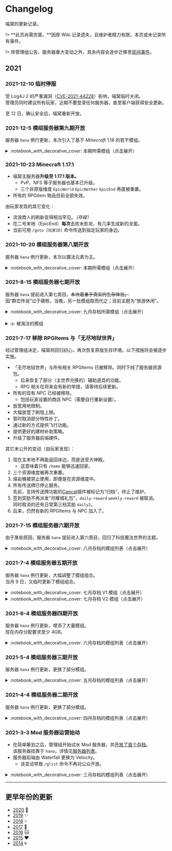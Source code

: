 # Changelog

喵窝的更新记录。

!> **此页尚需完善。**因原 Wiki 记录遗失，且维护者精力有限，本页或未记录所有事件。

!> 除管理组公告、服务器重大变动之外，其余内容会逐步迁移至[民间事件](changelogs/unofficial-events.md)。



## 2021

### 2021-12-10 临时停服

受 Log4J 2 的严重漏洞（[CVE-2021-44228](https://github.com/advisories/GHSA-jfh8-c2jp-5v3q)）影响，喵窝临时关闭。  
管理员同时建议所有玩家，近期不要登录任何服务器，直至客户端获得安全更新。

至 12 日，确认安全后，喵窝重新开放。

### 2021-12-5 模组服务器第九期开放

服务器 `hana` 例行更新，本次引入了基于 *Minecraft* 1.18 的若干模组。

<details>
<summary>:notebook_with_decorative_cover: 本期所需模组（点击展开）</summary>

?> :newspaper: **内容类**

| 模组 | 功能简述 | 前置模组 |
|-|-|-|
| [Additional Additions](https://www.curseforge.com/minecraft/mc-mods/additional-additions) | 更多实用设备和物品等 | |
| [Better Nether](https://www.curseforge.com/minecraft/mc-mods/betternether) | 更丰富的下界环境 | [BCLib](https://www.curseforge.com/minecraft/mc-mods/bclib) |
| Cammie's [Combat Tweaks](https://www.curseforge.com/minecraft/mc-mods/cammies-combat-tweaks) | 改进战斗机制 ||
| [Croptopia](https://www.curseforge.com/minecraft/mc-mods/croptopia-fabric) | 添加多种农作物、食物等 | |
| [Enhanced Celestials](https://www.curseforge.com/minecraft/mc-mods/forbidden-arcanus) | 引入血月、收获之月、幸运蓝月等事件 ||
| [Modern Industrialization](https://www.curseforge.com/minecraft/mc-mods/modern-industrialization) | 引入现代工业设备 | [Indium](https://www.curseforge.com/minecraft/mc-mods/indium)<br /><sup>*为兼容Sodium所需</sup> |
| [Origins](https://www.curseforge.com/minecraft/mc-mods/origins) | 选择自己的“起源” | |
| _子模块：[Origins: Classes](https://www.curseforge.com/minecraft/mc-mods/biome-bundle-o-plenty)_ | 可为“起源”添加更多属性 | Origins |
| [Terralith](https://www.curseforge.com/minecraft/mc-mods/terralith) 2.0 | 更多生物群系、地形与洞穴结构 | |
| [Unforgiving Void](https://www.curseforge.com/minecraft/mc-mods/unforgiving-void) | 保护你免受虚空威胁 | [Fireplace Lib](https://www.curseforge.com/minecraft/mc-mods/fireplace-lib) |

?> :wrench: **辅助类** 


| 模组 | 功能简述 | 前置模组 |
|-|-|-|
| Fabric API | | |
| [Inventory HUD+](https://www.curseforge.com/minecraft/mc-mods/inventory-hud-forge) | 监视自身背包、状态效果、装具等 | |
| [Iris](https://irisshaders.net/) | 替代Optifine | [Sodium](https://www.curseforge.com/minecraft/mc-mods/sodium) |
| [Lamb Dynamic Lights](https://www.curseforge.com/minecraft/mc-mods/neat) | 加入动态光源 | [ModMenu](https://www.curseforge.com/minecraft/mc-mods/modmenu) |
| [Roughly Enough Items](https://irisshaders.net/) | 物品管理器 | [Architectury API](https://www.curseforge.com/minecraft/mc-mods/architectury-forge) |
| [Skin Layers 3D](https://www.curseforge.com/minecraft/mc-mods/skin-layers-3d) | 玩家皮肤立体化 | |
| Xaero's [Minimap](https://www.curseforge.com/minecraft/mc-mods/xaeros-minimap) | 小地图 | Xaero's [World Map](https://www.curseforge.com/minecraft/mc-mods/xaeros-world-map) |

</details>

### 2021-10-23 Minecraft 1.17.1

- 喵窝主服务器**升级至 1.17.1 版本。**
  - PvP、NFS 等子服务器也基本已升级。
  - 三个非原版维度 `EpicWorld` `EpicNether` `EpicEnd` 再度被重置。
- 所有的 RPGitem 物品目前全部失效。

由玩家发现的其它变化：

- 流浪商人的刷新变得相当罕见。*（存疑）*
- 在二号末地（EpicEnd）**每次**击败末影龙，有几率生成新的龙蛋。
- 当前可用 `/goto [玩家ID]` 命令传送到指定玩家的身边。

### 2021-10-20 模组服务器第八期开放

服务器 `hana` 例行更新，本次以魔法元素为主。

<details>
<summary>:notebook_with_decorative_cover: 本期所需模组（点击展开）</summary>

?> :newspaper: **内容类**

| 模组 | 功能简述 | 前置模组 |
|-|-|-|
| [Actually Additions](https://minecraft.curseforge.com/projects/actually-additions) | 更多实用设备和物品等 | |
| [Baubles](https://www.curseforge.com/minecraft/mc-mods/baubles) | 可佩戴饰品 ||
| [Biomes O' Plenty](https://www.curseforge.com/minecraft/mc-mods/biomes-o-plenty) | 更多生物群系 ||
| [Dark Utilities](https://www.curseforge.com/minecraft/mc-mods/dark-utilities) | 添加矢量板、投食器、戒指等实用工具 | [Bookshelf](https://www.curseforge.com/minecraft/mc-mods/bookshelf) |
| [Forbidden & Arcanus](https://www.curseforge.com/minecraft/mc-mods/forbidden-arcanus) | 开启黑魔法之旅！ ||
| [Ice & Fire](https://ice-and-fire-mod.fandom.com/wiki/Ice_and_Fire_Mod_Wiki) | “冰与火之歌”，加入各种神秘生物 | [LLibrary](https://www.curseforge.com/minecraft/mc-mods/llibrary) |
| [Nature's Aura](https://www.curseforge.com/minecraft/mc-mods/natures-aura) | 收集“自然灵气”，滋养天地万物 | [Patchouli](https://www.curseforge.com/minecraft/mc-mods/patchouli) ||
| [Open Terrain Generator](https://www.curseforge.com/minecraft/mc-mods/open-terrain-generator) (OTG)  | 完全可定制的世界生成器 ||
| _子模块：[Biomes Bundle O' Plenty](https://www.curseforge.com/minecraft/mc-mods/biome-bundle-o-plenty)_ | 更多生物群系与自然结构 | OTG |
| [Quark](https://quark.vazkii.net) | “夸克”，添加各种小功能（总计百余种），务必点链接翻阅详情！ | [AutoReg Lib](https://www.curseforge.com/minecraft/mc-mods/autoreglib) |
| [Quark Oddities](https://www.curseforge.com/minecraft/mc-mods/quark-oddities) | 启用某些隐藏功能，如行囊、磁铁、管道等 | Quark |
| [Thaumcraft 6](https://minecraftguides.net/tc6/) | **“神秘时代”**，用魔法产生奇迹 ||
| _子模块：[Thaumic Tinkerer](https://www.curseforge.com/minecraft/mc-mods/thaumic-augmentation)_ | 增添若干魔法道具和研究项目 | Thaumcraft |
| [Tinkers' Construct](https://ftbwiki.org/Tinkers%27_Construct) | **“匠魂”**，冶炼系统以及更多工具、矿物等   | [Mantle](https://www.curseforge.com/minecraft/mc-mods/mantle)|
| _子模块：[Construct's Armory](https://www.curseforge.com/minecraft/mc-mods/constructs-armory)_ | 增添若干盔甲 | “匠魂” |
| _子模块：[Tinkers' Tool Leveling](https://www.curseforge.com/minecraft/mc-mods/tinkers-tool-leveling)_ | 支持“匠魂”工具的升级 | “匠魂” |
| [Yo-yos](https://www.curseforge.com/minecraft/mc-mods/yoyos) | 加入悠悠球 | |

?> :wrench: **辅助类** 


| 模组 | 功能简述 | 前置模组 |
|-|-|-|
| [Akashic Tome](https://www.curseforge.com/minecraft/mc-mods/akashic-tome) | 制作“阿卡什宝典”，存放各种手册 | AutoReg Lib |
| [Dynamic Surroundings](https://dynamicsurroundings.readthedocs.io/en/master/) | 更真实丰富的自然环境与生存体验 | [OreLib](https://www.curseforge.com/minecraft/mc-mods/orelib)|
| [Neat](https://www.curseforge.com/minecraft/mc-mods/neat) | 生命条显示 ||
| [Optifine](https://www.optifine.net) ||

</details>


### 2021-8-15 模组服务器七期开放

服务器 `hana` 提前进入第七周目。~~本次着重于真实的生存体验。~~  
因“群峦传说”过于硬核，当晚，另一批模组取而代之；目前主题为“旅游休闲”。

<details>
<summary>:notebook_with_decorative_cover: 九月存档所需模组（点击展开）</summary>

?> :newspaper: **内容类**

| 模组 | 功能简述 | 前置模组 |
|-|-|-|
| [BiblioCraft](https://www.bibliocraftmod.com) | **“收藏馆”**，添加各式置物架、家具与工具 | |
| [Biomes O' Plenty](https://www.curseforge.com/minecraft/mc-mods/biomes-o-plenty) | 更多生物群系 ||
| [Cooking for Blockheads](https://blay09.net/mods/cookingforblockheads/?page=cookingforblockheads) | 更好的厨房 ||
| [DecoCraft](https://www.curseforge.com/minecraft/mc-mods/decocraft) | 添加3000余种装饰品 | [PTRLib](https://www.curseforge.com/minecraft/mc-mods/ptrlib) |
| MrCrayfish's [Furniture Mod](https://mrcrayfish.com/mods?id=cfm) | 添加80多种家具 ||
| [GrowthCraft](https://www.curseforge.com/minecraft/mc-mods/growthcraft-community-edition) 社区版 | 加入苹果树、竹子、蜜蜂、葡萄、水稻等农业元素 ||
| [Iron Chests](https://www.curseforge.com/minecraft/mc-mods/iron-chests) | 更多种类的箱子 ||
| [Just Enough IDs](https://www.curseforge.com/minecraft/mc-mods/jeid) | 用于兼容1.13+版本的命名空间 ||
| [Lucky Block](https://www.luckyblockmod.com/) | 随机生成“幸运方块”，亦可自行合成 | |
| [NetherEx](https://www.curseforge.com/minecraft/mc-mods/netherex) | 更多下界生物群系 | [LibraryEx](https://www.curseforge.com/minecraft/mc-mods/libraryex)<br />Biomes O' Plenty |
| [Open Terrain Generator](https://www.curseforge.com/minecraft/mc-mods/open-terrain-generator) (OTG)  | 完全可定制的世界生成器 ||
| _子模块：[Biomes Bundle O' Plenty](https://www.curseforge.com/minecraft/mc-mods/biome-bundle-o-plenty)_ | 更多生物群系与自然结构 | OTG |
| [Pam's HarvestCraft](https://ftbwiki.org/Pam%27s_HarvestCraft) | “潘马斯农场”，更多食物、农作物与烹饪工具 ||
| [Plants](https://www.curseforge.com/minecraft/mc-mods/plants) | 添加约180种植物 | [Placebo](https://www.curseforge.com/minecraft/mc-mods/placebo) |
| [Paragliders](https://www.curseforge.com/minecraft/mc-mods/paragliders) | 加入“滑翔伞” | |
| [Project: Vibrant Journeys](https://www.ordered-chaos.dev/mods/projectvibrantjourneys/) | 为主世界环境添加更多点缀 ||
| [Quark](https://quark.vazkii.net) | “夸克”，添加各种小功能（总计百余种），务必点链接翻阅详情！ | [AutoReg Lib](https://www.curseforge.com/minecraft/mc-mods/autoreglib) |
| [Quark Oddities](https://www.curseforge.com/minecraft/mc-mods/quark-oddities) | 启用某些隐藏功能，如行囊、磁铁、管道等 | Quark |
| [Sakura](https://www.curseforge.com/minecraft/mc-mods/sakura) | 加入竹林、枫叶林，武士刀，和服等日本元素 | [Mysterious Mountain Lib](https://www.curseforge.com/minecraft/mc-mods/mysterious-mountain-lib) |
| [Storage Drawers](https://ftb.fandom.com/wiki/Storage_Drawers) | 加入若干收纳柜 | [Chameleon](https://www.curseforge.com/minecraft/mc-mods/chameleon) |
| [Traveler's Backpack](https://www.curseforge.com/minecraft/mc-mods/travelers-backpack) | 背上行囊走天下！ | |
| [Varied Commodities](https://www.curseforge.com/minecraft/mc-mods/varied-commodities) | 加入若干家具与武器装备 | |
| [XL Food Mod](https://ftb.fandom.com/wiki/XL_Food_Mod) | 加入百余种食物 | |

?> :wrench: **辅助类** 


| 模组 | 功能简述 | 前置模组 |
|-|-|-|
| [Akashic Tome](https://www.curseforge.com/minecraft/mc-mods/akashic-tome) | 制作“阿卡什宝典”，存放各种手册 | AutoReg Lib |
| [Dynamic Surroundings](https://dynamicsurroundings.readthedocs.io/en/master/) | 更真实丰富的自然环境与生存体验 | [OreLib](https://www.curseforge.com/minecraft/mc-mods/orelib)|
| [i18n Update](https://www.curseforge.com/minecraft/mc-mods/i18nupdatemod) | 自动翻译英文资源 ||
| [JourneyMap](https://journeymap.info/Home) | 小地图 ||
| [Just Enough Items (JEI)](https://www.curseforge.com/minecraft/mc-mods/jei) | 物品合成、用途信息查询 ||
| [Neat](https://www.curseforge.com/minecraft/mc-mods/neat) | 生命条显示 ||
| [Optifine](https://www.optifine.net) ||
| [Patchouli](https://www.curseforge.com/minecraft/mc-mods/patchouli) | 支持内容丰富的手册 ||
| [Waystones](https://minecraft.curseforge.com/projects/waystones) | 传送石碑与道具

</details>
<br />

<details>
<summary>:x: 被淘汰的模组</summary>

| 模组 | 功能简述 | 前置模组 |
|-|-|-|
| :x: [Advent of Ascension 3](https://adventofascension.fandom.com) | **“虚空世界Ⅲ”**，加入21个维度和全新动植物、材料、武器、技能等 | |
| :x: [Nature's Aura](https://www.curseforge.com/minecraft/mc-mods/natures-aura) | 收集“自然灵气”，滋养天地万物 | [Patchouli](https://www.curseforge.com/minecraft/mc-mods/patchouli) ||
| :x: [Terra Firma Craft](https://tng.terrafirmacraft.com/Main_Page):<br />the Next Generation | **“群峦传说”**，更真实的生存模式 | |

</details>


### 2021-7-17 移除 RPGItems 与「无尽地狱世界」

经过管理组决定，喵窝将回归初心，再次恢复原版生存环境。以下措施将会被逐步实施。

- 「无尽地狱世界」与所有相关 RPGItems 已被移除。同时下线了服务器资源包。
  - 后来恢复了部分（主世界兑换的）辅助道具的功能。
  - RPG 相关在将来会有新的举措，请等待后续更新。
- 所有的现有 NPC 已经被移除。
  - 包括玩家设置的商店 NPC（需要自行重新设置）。
- 放宽用地限制。
- 大幅放宽了刷怪上限。
- 暂时取消部分特性补丁。
- 通过新的方式提供飞行功能。
- 提供更好的建材补助策略。
- 升级了服务器前端硬件。

其它未公开的变动（由玩家发现）：

1. 现在主末地不再能返回床边，而是送至大神殿。
   - 这意味着只有 `/home` 能够迅速回家。
1. 三个资源维度被再次重置。
1. 熔岩桶被禁止使用，即便是在资源维度中。
1. 所有传送牌已停止服务。  
  先前，支持传送牌功能的[Capcat](https://github.com/NyaaCat/capcat)插件被标记为“归档”，终止了维护。
1. 签到奖励不再派发“月耀城礼包”，`daily-reward` `weekly-reward` 被取消。  
  同时取消的还有日常第三档奖励 `daily2`。
1. 后来，仍然有新的 RPGItems 与 NPC 加入了。

### 2021-7-15 模组服务器六期开放

由于某些原因，服务器 `hana` 提前进入第六周目，回归了科技魔法世界的主题。

<details>
<summary>:notebook_with_decorative_cover: 八月存档的模组列表（点击展开）</summary>

?> :newspaper: **内容类**

| 模组 | 功能简述 | 前置模组 |
|-|-|-|
| [Actually Additions](https://minecraft.curseforge.com/projects/actually-additions) | 更多实用设备和物品等 | |
| [Applied Energistics 2](https://ae-mod.info/) (AE2) | **“应用能源”**，更科学、智能地存储与运输物品，以及更多 ||
| *子模块：[AE2 Stuff](https://www.curseforge.com/minecraft/mc-mods/ae2-stuff)* | 添加更多机器与工具 | [BDLib](https://www.curseforge.com/minecraft/mc-mods/bdlib)<br />应用能源 |
| *子模块：[Wireless Crafting Terminal](https://www.curseforge.com/minecraft/mc-mods/wireless-crafting-terminal)* | 添加无线合成终端 | [AE2WTLib](https://www.curseforge.com/minecraft/mc-mods/ae2wtlib)<br />[p455w0rd's Library](https://www.curseforge.com/minecraft/mc-mods/p455w0rds-library)<br />应用能源 |
| *子模块：[Wireless Fluid Terminal](https://www.curseforge.com/minecraft/mc-mods/wireless-fluid-terminal)* | 添加无线流体终端 | 同上 |
| *子模块：[Wireless Interface Terminal](https://www.curseforge.com/minecraft/mc-mods/wireless-fluid-terminal)* | 添加无线接口终端 | 同上 |
| [Biomes O' Plenty](https://www.curseforge.com/minecraft/mc-mods/biomes-o-plenty) | 更多生物群系 ||
| [Botania](https://botaniamod.net/) | **“植物魔法”**，蕴含大自然魔力的科技模组 ||
| _子模块：[Botanic Additions](https://www.curseforge.com/minecraft/mc-mods/botanic-additions)_ | 更多花卉、饰品、武器和功能性方块 | [Hammer Core](https://www.curseforge.com/minecraft/mc-mods/hammer-lib)<br />Botania |
| _子模块：[Extra Botany](https://www.curseforge.com/minecraft/mc-mods/extrabotany)_ | 支持魔力转换，更多花卉、装备等，新Boss | Botania |
| [Chisel](https://www.curseforge.com/minecraft/mc-mods/chisel) | 用凿子凿出形状各异的方块 | CTM |
| [Connected Textures Mod](https://www.curseforge.com/minecraft/mc-mods/ctm) (CTM)  | 支持连接材质、高光材质、带图案材质等 ||
| [Ender IO](https://www.enderio.com/) | **“末影接口”**，各种机械设备、导管、工具等，<br />支持超视距访问，也可联动“应用能源” | [EnderCore](https://www.curseforge.com/minecraft/mc-mods/endercore) |
| _子模块：[Ender IO Endergy](https://www.curseforge.com/minecraft/mc-mods/ender-io-endergy)_ | 更多电容、导管、原材料和相应装备及工具等 | Ender IO |
| _子模块：[Ender IO Zoo](https://www.curseforge.com/minecraft/mc-mods/ender-io-endergy)_ | 更多动物、物品、状态效果与附魔 | Ender IO |
| [Environmental Tech](https://www.curseforge.com/minecraft/mc-mods/environmental-tech) | **“环境科技”**，绿色环保的科技模组 | [Valkyrie Lib](https://www.curseforge.com/minecraft/mc-mods/valkyrielib) |
| [Flux Networks](https://www.curseforge.com/minecraft/mc-mods/flux-networks) | 支持无线传输、存取能量和物品，联动“应用能源” ||
| [GregTech 社区版](https://www.curseforge.com/minecraft/mc-mods/gregtechce) | “格雷科技”，各种机器、电线管道与新材料<br />（注意：[官网](http://gregtech.overminddl1.com/)仅对1.7.10客户端适配） | [Code Chicken Lib](https://www.curseforge.com/minecraft/mc-mods/codechicken-lib-1-8/files) |
| [Immersive Engineering](https://www.curseforge.com/minecraft/mc-mods/immersive-engineering) | “沉浸工程”，重工业科技模组 | |
| _子模块：[Immersive Cables](https://www.curseforge.com/minecraft/mc-mods/immersive-cables)_ | 将“沉浸工程”的设备管线与<br />AE2、Refined Storage 系统相连 | 沉浸工程 |
| _子模块：[Immersive Petroleum](https://www.curseforge.com/minecraft/mc-mods/immersive-petroleum)_ | 加入石油（产品）和开采、炼化装置 | 沉浸工程 |
| [Industrial Craft 2](https://www.industrial-craft.net/) | **“工业时代”**，最知名的工业模组 ||
| [Mekanism](https://wiki.aidancbrady.com/wiki/Main_Page) | **“通用机械”**，各种机械设备以及矿石、工具、装备等 ||
| _子模块：Mekanism Generators_ | 发电机模块 | Mekanism |
| _子模块：Mekanism Tools_ | 工具模块 | Mekanism |
| [Nature's Aura](https://www.curseforge.com/minecraft/mc-mods/natures-aura) | 收集“自然灵气”，滋养天地万物 | [Patchouli](https://www.curseforge.com/minecraft/mc-mods/patchouli) ||
| [Open Modular Turrets](https://www.curseforge.com/minecraft/mc-mods/openmodularturrets) | 添加模块化炮塔 | [OMLib](https://www.curseforge.com/minecraft/mc-mods/omlib) |
| [Open Terrain Generator](https://www.curseforge.com/minecraft/mc-mods/open-terrain-generator) (OTG)  | 完全可定制的世界生成器 ||
| _子模块：[Biomes Bundle O' Plenty](https://www.curseforge.com/minecraft/mc-mods/biome-bundle-o-plenty)_ | 更多生物群系与自然结构 | OTG |
| [Quark](https://quark.vazkii.net) | “夸克”，添加各种小功能（总计百余种），务必点链接翻阅详情！ | [AutoReg Lib](https://www.curseforge.com/minecraft/mc-mods/autoreglib) |
| [Quark Oddities](https://www.curseforge.com/minecraft/mc-mods/quark-oddities) | 启用某些隐藏功能，如行囊、磁铁、管道等 | Quark |
| [Refined Storage](https://refinedmods.com/refined-storage/) | 存储物品与流体更方便 ||
| [RFTools](https://www.curseforge.com/minecraft/mc-mods/rftools) | 生成新维度，更多机器与物品等，可联动Ender IO | [McJtyLib](https://www.curseforge.com/minecraft/mc-mods/mcjtylib) |
| [Tinkers' Construct](https://ftbwiki.org/Tinkers%27_Construct) | **“匠魂”**，冶炼系统以及更多工具、矿物等   | [Mantle](https://www.curseforge.com/minecraft/mc-mods/mantle)|
| [Thaumcraft 6](https://minecraftguides.net/tc6/) | **“神秘时代”**，用魔法产生奇迹 ||
| [UniDict](https://www.curseforge.com/minecraft/mc-mods/unidict) | 统一某些模组的共通内容，如矿石 | [WanionLib](https://minecraft.curseforge.com/projects/wanionlib)|
| [XNet](https://wiki.mcjty.eu/mods/index.php?title=XNet) | 一根线缆完成能量、流体、物品等的传输 | McJtyLib |

?> :wrench: **辅助类** 


| 模组 | 功能简述 | 前置模组 |
|-|-|-|
| [Akashic Tome](https://www.curseforge.com/minecraft/mc-mods/akashic-tome) | 制作“阿卡什宝典”，存放各种手册 | AutoReg Lib |
| [Baubles](https://www.curseforge.com/minecraft/mc-mods/baubles) | 可佩戴饰品 ||
| [Dynamic Surroundings](https://dynamicsurroundings.readthedocs.io/en/master/) | 更真实丰富的自然环境与生存体验 | [OreLib](https://www.curseforge.com/minecraft/mc-mods/orelib)|
| [JourneyMap](https://journeymap.info/Home) | 小地图 ||
| [Morph-o-Tool](https://www.curseforge.com/minecraft/mc-mods/morph-o-tool) | 可制作“变形工具”，化身任意工具 | AutoReg Lib |
| [Neat](https://www.curseforge.com/minecraft/mc-mods/neat) | 生命条显示 ||
| [Optifine](https://www.optifine.net) ||
| [The One Probe](https://www.curseforge.com/minecraft/mc-mods/the-one-probe) | 可检测方块的名称、储存的能量/物品等，生物的状态效果 ||
| [Waystones](https://minecraft.curseforge.com/projects/waystones) | 传送石碑与道具

</details>

### 2021-7-4 模组服务器五期开放

服务器 `hana` 例行更新，大幅调整了模组组合。  
当月 9 日，又临时更新了模组组合。

<details>
<summary>:notebook_with_decorative_cover: 七月存档 V1 模组（点击展开）</summary>

?> :newspaper: **内容类**

| 模组 | 功能简述 | 前置模组 |
|-|-|-|
| [Akashic Tome](https://www.curseforge.com/minecraft/mc-mods/akashic-tome) | 制作“阿卡什宝典”，存放各种手册 | [AutoReg Lib](https://www.curseforge.com/minecraft/mc-mods/autoreglib) |
| [Applied Energistics 2](https://ae-mod.info/) | **“应用能源”**，更科学、智能地存储与运输物品，以及更多 ||
| YUNG's [Better Caves](https://www.curseforge.com/minecraft/mc-mods/yungs-better-caves) | 更丰富的洞穴环境 ||
| YUNG's [Better Mineshafts](https://www.curseforge.com/minecraft/mc-mods/yungs-better-mineshafts-forge) | 更多花样的废弃矿井 ||
| [Biomes O' Plenty](https://www.curseforge.com/minecraft/mc-mods/biomes-o-plenty) | 更多生物群系 ||
| [Cooking for Blockheads](https://blay09.net/mods/cookingforblockheads/?page=cookingforblockheads) | 更好的厨房 ||
| [Ender IO](https://www.enderio.com/) | **“末影接口”**，各种机械设备、导管、工具等，<br />支持超视距访问，也可联动“应用能源” | [EnderCore](https://www.curseforge.com/minecraft/mc-mods/endercore) |
| [Flux Networks](https://www.curseforge.com/minecraft/mc-mods/flux-networks) | 支持无线传输、存取能量和物品，联动“应用能源” ||
| [Future MC](https://modrinth.com/mod/future-mc) | 在 1.12.2 客户端体验原版新特性！ |[Shadowfacts' Forgelin](https://www.curseforge.com/minecraft/mc-mods/shadowfacts-forgelin)|
| [the Lost Cities](https://wiki.mcjty.eu/mods/index.php?title=Lost_Cities) | 在废弃城市当中探索 | [McJtyLib](https://www.curseforge.com/minecraft/mc-mods/mcjtylib) |
| [Morph-o-Tool](https://www.curseforge.com/minecraft/mc-mods/morph-o-tool) | 可制作“变形工具”，化身任意工具 | AutoReg Lib |
| [NetherEx](https://www.curseforge.com/minecraft/mc-mods/netherex) | 更多下界生物群系 | [LibraryEx](https://www.curseforge.com/minecraft/mc-mods/libraryex)<br />Biomes O' Plenty |
| [Open Modular Turrets](https://www.curseforge.com/minecraft/mc-mods/openmodularturrets) | 添加模块化炮塔 | [OMLib](https://www.curseforge.com/minecraft/mc-mods/omlib) |
| [Open Terrain Generator](https://www.curseforge.com/minecraft/mc-mods/open-terrain-generator) (OTG)  | 完全可定制的世界生成器 ||
| _子模块：[Biomes Bundle O' Plenty](https://www.curseforge.com/minecraft/mc-mods/biome-bundle-o-plenty)_ | 更多生物群系与自然结构 | OTG |
| [Pam's HarvestCraft](https://ftbwiki.org/Pam%27s_HarvestCraft) | “潘马斯农场”，更多食物、农作物与烹饪工具 ||
| [Pixelmon](https://pixelmonmod.com/wiki/Main_Page) | 和宝可梦们一起战斗！ ||
| [Quark](https://quark.vazkii.net) | “夸克”，添加各种小功能（总计百余种），务必点链接翻阅详情！ | AutoReg Lib |
| [Quark Oddities](https://www.curseforge.com/minecraft/mc-mods/quark-oddities) | 启用某些隐藏功能，如行囊、磁铁、管道等 | Quark |
| [Refined Storage](https://refinedmods.com/refined-storage/) | 存储物品与流体更方便 ||
| [UniDict](https://www.curseforge.com/minecraft/mc-mods/unidict) | 统一某些模组的共通内容，如矿石 | [WanionLib](https://minecraft.curseforge.com/projects/wanionlib)|
| [XNet](https://wiki.mcjty.eu/mods/index.php?title=XNet) | 一根线缆完成能量、流体、物品等的传输 | McJtyLib |

?> :wrench: **辅助类** 


| 模组 | 功能简述 | 前置模组 |
|-|-|-|
| [Dynamic Surroundings](https://dynamicsurroundings.readthedocs.io/en/master/) | 更真实丰富的自然环境与生存体验 | [OreLib](https://www.curseforge.com/minecraft/mc-mods/orelib)|
| [JourneyMap](https://journeymap.info/Home) | 小地图 ||
| [Just Enough Items (JEI)](https://www.curseforge.com/minecraft/mc-mods/jei) | 物品合成、用途信息查询 ||
| [Neat](https://www.curseforge.com/minecraft/mc-mods/neat) | 生命条显示 ||
| [Optifine](https://www.optifine.net) ||
| [Waystones](https://minecraft.curseforge.com/projects/waystones) | 传送石碑与道具

</details>

<details>
<summary>:notebook_with_decorative_cover: 七月存档 V2 模组（点击展开）</summary>

?> :newspaper: **内容类**

| 模组 | 功能简述 | 前置模组 |
|-|-|-|
| [Biomes O' Plenty](https://www.curseforge.com/minecraft/mc-mods/biomes-o-plenty) | 更多生物群系 ||
| [Open Terrain Generator](https://www.curseforge.com/minecraft/mc-mods/open-terrain-generator) (OTG)  | 完全可定制的世界生成器 ||
| [Pixelmon](https://pixelmonmod.com/wiki/Main_Page) | 和宝可梦们一起战斗！ ||
| _子模块：[Pixelmon Extras](https://pixelmongenerations.com/wiki/index.php?title=PixelmonExtras)_ | 添加一些实用命令 | Pixelmon<br />SpongeForge |
| _子模块：[Gameshark](http://www.9minecraft.net/gameshark-add-on-for-pixelmon/)_ | 添加可搜索宝可梦与战利品的雷达 | Pixelmon |
| SpongeForge | 支持部分服务端模组，包括Pixelmon Extras | Sponge API |

?> :wrench: **辅助类** 


| 模组 | 功能简述 | 前置模组 |
|-|-|-|
| [JourneyMap](https://journeymap.info/Home) | 小地图 ||
| [Waystones](https://minecraft.curseforge.com/projects/waystones) | 传送石碑与道具

</details>

### 2021-6-4 模组服务器四期开放

服务器 `hana` 例行更新，增添了大量模组。  
现在内存分配要求至少 4GB。

<details>
<summary>:notebook_with_decorative_cover: 六月存档的模组列表（点击展开）</summary>

?> :newspaper: **内容类**

| 模组 | 功能简述 | 前置模组 |
|-|-|-|
| [Aether](https://www.curseforge.com/minecraft/mc-mods/the-aether) | “以太”，构筑天空之上的浮岛世界 ||
| [Applied Energistics 2](https://ae-mod.info/) | “应用能源”，更科学、智能地存储与运输物品，以及更多 ||
| [Akashic Tome](https://www.curseforge.com/minecraft/mc-mods/akashic-tome) | 制作“阿卡什宝典”，存放各种手册 | [AutoReg Lib](https://www.curseforge.com/minecraft/mc-mods/autoreglib) |
| [Atum 2](https://www.curseforge.com/minecraft/mc-mods/atum) | 漫天风沙、险象环生的沙漠世界 ||
| [Biomes O' Plenty](https://www.curseforge.com/minecraft/mc-mods/biomes-o-plenty) | 更多生物群系 ||
| [Blood Magic 2](https://www.curseforge.com/minecraft/mc-mods/blood-magic) | “血魔法”，献祭仪式、魔法印记、气血宝珠等 ||
| _子模块：[Animus](https://www.curseforge.com/minecraft/mc-mods/animus)_ | 添加更多祭台、容器等   | [Guide API](https://guide-api.readthedocs.io/en/latest/)<br />Blood Magic |
| _子模块：[Blood Arsenal](https://ftbwiki.org/Blood_Arsenal)_ | 更多装备、饰品等 | Blood Magic |
| [Botania](https://botaniamod.net/) | **“植物魔法”**，蕴含大自然魔力的科技模组 ||
| _子模块：[Extra Botany](https://www.curseforge.com/minecraft/mc-mods/extrabotany)_ | 支持魔力转换，更多花卉、装备等，新Boss | Botania |
| _子模块：[Mana Visualizer](https://www.curseforge.com/minecraft/mc-mods/manavisualizer)_ | 直观显示魔力值 | Botania |
| [Energy Converters](https://www.curseforge.com/minecraft/mc-mods/energy-converters) | 工业能源的相互转换 ||
| [Forestry](https://ftbwiki.org/Forestry) | 更丰富的农林业体验，能源生产 ||
| [Future MC](https://modrinth.com/mod/future-mc) | 在 1.12.2 客户端体验原版新特性！ |[Shadowfacts' Forgelin](https://www.curseforge.com/minecraft/mc-mods/shadowfacts-forgelin)|
| [Industrial Craft 2](https://www.industrial-craft.net/) | **“工业时代”**，最知名的工业模组 ||
| [Mekanism](https://wiki.aidancbrady.com/wiki/Main_Page) | **“通用机械”**，各种机械设备以及矿石、工具、装备等 ||
| _子模块：Mekanism Generators_ | 发电机模块 | Mekanism |
| _子模块：Mekanism Tools_ | 工具模块 | Mekanism |
| [MineColonies](https://wiki.minecolonies.ldtteam.com/) | 开辟属于自己的殖民地！ ||
| [Morph-o-Tool](https://www.curseforge.com/minecraft/mc-mods/morph-o-tool) | 可制作“变形工具”，化身任意工具 | AutoReg Lib |
| [Mystical World](https://www.curseforge.com/minecraft/mc-mods/mystical-world) | 更多生物、矿石及工具、农作物、装饰品等 | [MysticalLib](https://www.curseforge.com/minecraft/mc-mods/mysticallib) ||
| [Nature's Aura](https://www.curseforge.com/minecraft/mc-mods/natures-aura) | 收集“自然灵气”，滋养天地万物 | [Patchouli](https://www.curseforge.com/minecraft/mc-mods/patchouli) ||
| [Open Terrain Generator](https://www.curseforge.com/minecraft/mc-mods/open-terrain-generator) (OTG)  | 完全可定制的世界生成器 ||
| _子模块：[Biomes Bundle O' Plenty](https://www.curseforge.com/minecraft/mc-mods/biome-bundle-o-plenty)_ | 更多生物群系与自然结构 | OTG |
| [Quark](https://quark.vazkii.net) | “夸克”，添加各种小功能（总计百余种），务必点链接翻阅详情！ | AutoReg Lib |
| [Quark Oddities](https://www.curseforge.com/minecraft/mc-mods/quark-oddities) | 启用某些隐藏功能，如行囊、磁铁、管道等 | Quark |
| [Pam's HarvestCraft](https://ftbwiki.org/Pam%27s_HarvestCraft) | “潘马斯农场”，更多食物、农作物与烹饪工具 ||
| [Recurrent Complex](http://www.curse.com/mc-mods/minecraft/223150-recurrent-complex) | 更多随机生成的建筑 | [IvToolkit](https://www.curseforge.com/minecraft/mc-mods/ivtoolkit)|
| [Refined Storage](https://refinedmods.com/refined-storage/) | 存储物品与流体更方便 ||
| [Roguelike Dungeons](https://www.curseforge.com/minecraft/mc-mods/roguelike-dungeons) | 随机生成冒险地牢 ||
| [Roots](https://www.curseforge.com/minecraft/mc-mods/roots) | 化身巫师，找寻魔法之源 ||
| [Thaumcraft 6](https://minecraftguides.net/tc6/) | **“神秘时代”**，用魔法产生奇迹 ||
| _子模块：[Thaumic Augmentation](https://www.curseforge.com/minecraft/mc-mods/thaumic-augmentation)_ | 增添若干新道具，可见[GitHub项目](https://github.com/TheCodex6824/ThaumicAugmentation)了解详情 | Thaumcraft |
| [Tinkers' Construct](https://ftbwiki.org/Tinkers%27_Construct) | **“匠魂”**，冶炼系统以及更多工具、矿物等   | [Mantle](https://www.curseforge.com/minecraft/mc-mods/mantle)|
| [Tropicraft](https://www.curseforge.com/minecraft/mc-mods/tropicraft) | 领略热带丛林风情 ||
| [UniDict](https://www.curseforge.com/minecraft/mc-mods/unidict) | 统一某些模组的共通内容，如矿石 | [WanionLib](https://minecraft.curseforge.com/projects/wanionlib)|


?> :wrench: **辅助类** 


| 模组 | 功能简述 | 前置模组 |
|-|-|-|
| [Advanced Hook Launchers](https://openeye.openmods.info/mod/adhooks) | 添加立体机动装置 | [ForgeEndertech](https://www.curseforge.com/minecraft/mc-mods/forgeendertech)|
| [Baubles](https://www.curseforge.com/minecraft/mc-mods/baubles) | 可佩戴饰品 ||
| [Better Advancements](https://www.curseforge.com/minecraft/mc-mods/better-advancements) | 更友好的“进度”界面 ||
| [Cooking for Blockheads](https://blay09.net/mods/cookingforblockheads/?page=cookingforblockheads) | 更好的厨房 ||
| [Connected Textures Mod](https://www.curseforge.com/minecraft/mc-mods/ctm) (CTM)  | 支持连接材质、高光材质、带图案材质等 ||
| [Dynamic Surroundings](https://dynamicsurroundings.readthedocs.io/en/master/) | 更真实丰富的自然环境与生存体验 | [OreLib](https://www.curseforge.com/minecraft/mc-mods/orelib)|
| [i18n Update](https://www.curseforge.com/minecraft/mc-mods/i18nupdatemod) | 自动翻译英文资源 ||
| [Inventory Pets](https://www.curseforge.com/minecraft/mc-mods/inventory-pets) | 领养宠物，塞进衣兜！ ||
| [JourneyMap](https://journeymap.info/Home) | 小地图 ||
| [Just Enough Items (JEI)](https://www.curseforge.com/minecraft/mc-mods/jei) | 物品合成、用途信息查询 ||
| [Neat](https://www.curseforge.com/minecraft/mc-mods/neat) | 生命条显示 ||
| [Optifine](https://www.optifine.net) ||
| [Waystones](https://minecraft.curseforge.com/projects/waystones) | 传送石碑与道具

</details>


### 2021-5-4 模组服务器三期开放

服务器 `hana` 例行更新，更换了部分模组。

<details>
<summary>:notebook_with_decorative_cover: 五月存档的模组列表（点击展开）</summary>

?> :information_source: **备注**  
①含 :star2: 标记者为首次使用。  
②含 :recycle: 标记者为再次回归。

+ [Thaumcraft 6](https://minecraftguides.net/tc6/)——**“神秘时代”**，用魔法产生奇迹
+ :star2: [Environmental Tech](https://www.curseforge.com/minecraft/mc-mods/environmental-tech)——**“环境科技”**，绿色环保的科技模组
  - 需前置模组：[Valkyrie Lib](https://www.curseforge.com/minecraft/mc-mods/valkyrielib)
+ :star2: [the Twilight Forest](https://ftb.fandom.com/wiki/Twilight_Forest)——**暮色森林**
+ :recycle: [The Betweenlands](https://the-betweenlands.fandom.com/wiki/The_Betweenlands_Wiki)——**“交错次元”**，全新世界和更多武器、怪物、地形等
+ :star2: [Astral Sorcery](https://minecraftguides.net/AS/)——**“星辉魔法”**，仰望星空，拿起星芒宝典改变世界吧！
  *注意：其带来的星空可能和 Optifine 不兼容。*
+ :star2: [Tinkers' Construct](https://ftbwiki.org/Tinkers%27_Construct)——**“匠魂”**，冶炼系统以及更多工具、矿物等
  - 需前置模组：[Mantle](https://www.curseforge.com/minecraft/mc-mods/mantle)
+ :star2: [Mekanism](https://wiki.aidancbrady.com/wiki/Main_Page)——**“通用机械”**，各种机械设备以及矿石、工具、装备等
    * Mekanism Generators——发电机模块
    * Mekanism Tools——工具模块
+ [Biomes O' Plenty](https://www.curseforge.com/minecraft/mc-mods/biomes-o-plenty)——更多生物群系
+ :star2: [Open Terrain Generator](https://www.curseforge.com/minecraft/mc-mods/open-terrain-generator) (OTG) ——完全可定制的世界生成器
    * [Biomes Bundle O' Plenty](https://www.curseforge.com/minecraft/mc-mods/biome-bundle-o-plenty)——更多生物群系与自然结构，依赖 OTG
+ :star2: [Connected Textures Mod](https://www.curseforge.com/minecraft/mc-mods/ctm) (CTM) ——支持连接材质、高光材质、带图案材质等
+ [JourneyMap](https://journeymap.info/Home)——小地图
+ [Just Enough Items (JEI)](https://www.curseforge.com/minecraft/mc-mods/jei)——物品合成、用途信息查询
+ [Just Enough Resources (JER)](https://www.curseforge.com/minecraft/mc-mods/just-enough-resources-jer)——资源获取信息查询
+ [Neat](https://www.curseforge.com/minecraft/mc-mods/neat)——生命条显示
+ [Baubles](https://www.curseforge.com/minecraft/mc-mods/baubles)——可佩戴饰品
+ :recycle: [Waystones](https://minecraft.curseforge.com/projects/waystones)——传送石碑与道具
+ Optifine

</details>

### 2021-4-4 模组服务器二期开放

服务器 `hana` 例行更新，更换了部分模组。

<details>
<summary>:notebook_with_decorative_cover: 四月存档的模组列表（点击展开）</summary>

?> *注：含 :star2: 标记者为首次使用。*

+ Forge 框架
+ :star2: [Industrial Craft 2](https://www.industrial-craft.net/)——**“工业时代”**，最知名的工业模组
+ :star2: [Thaumcraft 6](https://ftbwiki.org/Thaumcraft_6)——**“神秘时代”**，用魔法产生奇迹
+ :star2: [Botania](https://botaniamod.net/)——**“植物魔法”**，蕴含大自然魔力的科技模组
+ [Biomes O' Plenty](https://www.curseforge.com/minecraft/mc-mods/biomes-o-plenty)——更多生物群系
+ [JourneyMap](https://www.curseforge.com/minecraft/mc-mods/journeymap)——小地图
+ [Just Enough Items (JEI)](https://www.curseforge.com/minecraft/mc-mods/jei)——物品合成、用途信息查询
+ [Just Enough Resources (JER)](https://www.curseforge.com/minecraft/mc-mods/just-enough-resources-jer)——资源获取信息查询
+ [Neat](https://www.curseforge.com/minecraft/mc-mods/neat)——生命条显示
+ [Baubles](https://www.curseforge.com/minecraft/mc-mods/baubles)——可佩戴饰品
+ Optifine

</details>


### 2021-3-3 Mod 服务器运营始动

- 在简单筹划之后，管理组开始试水 Mod 服务器，并[开放了首个存档](https://bbs.nyaa.cat/d/1826-nyaacat-flourish-moment-202133-alpha)。  
该服务器挂靠于 `hana`，详情见[服务器列表](wiki/server-network#hana)。
- 服务器前端由 Waterfall 更换为 Velocity。
  - 该变动导致 `/glist` 命令不再对公众开放。

<details>
<summary>:notebook_with_decorative_cover: 三月存档的模组列表（点击展开）</summary>

+ Forge 框架
+ [The Betweenlands](https://www.curseforge.com/minecraft/mc-mods/angry-pixel-the-betweenlands-mod)——**“交错次元”**模组，更多群系、音效、机制、物品等
+ [Immersive Engineering](https://www.curseforge.com/minecraft/mc-mods/immersive-engineering)——“沉浸工程”，重工业科技模组
+ [Immersive Railroading](https://www.curseforge.com/minecraft/mc-mods/immersive-railroading)——“沉浸铁路”，真实铁路和火车
+ [Biomes O' Plenty](https://www.curseforge.com/minecraft/mc-mods/biomes-o-plenty)——更多生物群系
+ [Waystones](https://www.curseforge.com/minecraft/mc-mods/waystones)——传送石碑和传送道具
+ [JourneyMap](https://www.curseforge.com/minecraft/mc-mods/journeymap)——小地图
+ [Just Enough Items (JEI)](https://www.curseforge.com/minecraft/mc-mods/jei)——物品合成、用途信息查询
+ [Just Enough Resources (JER)](https://www.curseforge.com/minecraft/mc-mods/just-enough-resources-jer)——资源获取信息查询
+ [Neat](https://www.curseforge.com/minecraft/mc-mods/neat)——生命条显示
+ [Baubles](https://www.curseforge.com/minecraft/mc-mods/baubles)——可佩戴饰品
+ Optifine

</details>


- - -

## 更早年份的更新

* [2020](changelogs/2020.md) :butterfly:
* [2019](changelogs/2019.md) :sparkles:
* [2018](changelogs/2018.md) :sweat_drops:
* [2017](changelogs/2017.md) :rainbow:
* [2016](changelogs/2016.md) :cat:
* [2015](changelogs/2015.md) :heart:
* [2014](changelogs/2014.md) :cyclone:
